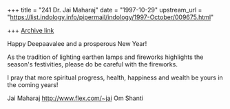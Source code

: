 +++
title = "241 Dr. Jai Maharaj"
date = "1997-10-29"
upstream_url = "https://list.indology.info/pipermail/indology/1997-October/009675.html"

+++
[Archive link](https://list.indology.info/pipermail/indology/1997-October/009675.html)

Happy Deepaavalee and a prosperous New Year!

As the tradition of lighting earthen lamps
and fireworks highlights the season's festivities,
please do be careful with the fireworks.

I pray that more spiritual progress, health,
happiness and wealth be yours in the coming years!

Jai Maharaj
http://www.flex.com/~jai
Om Shanti



